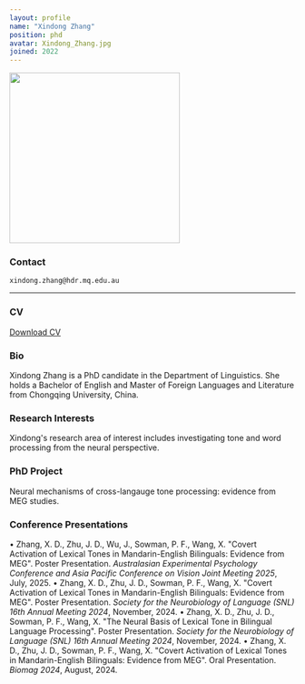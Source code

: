 ```yaml
---
layout: profile
name: "Xindong Zhang"
position: phd
avatar: Xindong_Zhang.jpg
joined: 2022
---
```


<img width="300" src="{{site.baseurl}}/images/people/{{page.avatar}}" data-action="zoom">

### Contact
<i class="fa fa-envelope-o"></i>  `xindong.zhang@hdr.mq.edu.au`

<hr>

### CV  
<i class="fa fa-file-pdf-o"></i> <a href="{{ site.baseurl }}/document/Xindong_Zhang_CV.pdf" target="_blank">Download CV</a>

### Bio

Xindong Zhang is a PhD candidate in the Department of Linguistics. She holds a Bachelor of English and Master of Foreign Languages and Literature from Chongqing University, China. 

### Research Interests

Xindong's research area of interest includes investigating tone and word processing from the neural perspective.

### PhD Project
Neural mechanisms of cross-langauge tone processing: evidence from MEG studies.

### Conference Presentations
•	Zhang, X. D., Zhu, J. D., Wu, J., Sowman, P. F., Wang, X. "Covert Activation of Lexical Tones in Mandarin-English Bilinguals: Evidence from MEG". Poster Presentation. *Australasian Experimental Psychology Conference and Asia Pacific Conference on Vision Joint Meeting 2025*, July, 2025.
•	Zhang, X. D., Zhu, J. D., Sowman, P. F., Wang, X. "Covert Activation of Lexical Tones in Mandarin-English Bilinguals: Evidence from MEG". Poster Presentation. *Society for the Neurobiology of Language (SNL) 16th Annual Meeting 2024*, November, 2024.
•	Zhang, X. D., Zhu, J. D., Sowman, P. F., Wang, X. "The Neural Basis of Lexical Tone in Bilingual Language Processing". Poster Presentation. *Society for the Neurobiology of Language (SNL) 16th Annual Meeting 2024*, November, 2024.
•	Zhang, X. D., Zhu, J. D., Sowman, P. F., Wang, X. "Covert Activation of Lexical Tones in Mandarin-English Bilinguals: Evidence from MEG". Oral Presentation. *Biomag 2024*, August, 2024.
